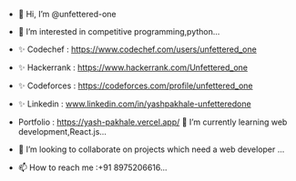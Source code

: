 - 👋 Hi, I’m @unfettered-one
- 👀 I’m interested in competitive programming,python...
- ✨ Codechef : https://www.codechef.com/users/unfettered_one
- ✨ Hackerrank : https://www.hackerrank.com/Unfettered_one
- ✨ Codeforces : https://codeforces.com/profile/unfettered_one
- ✨ Linkedin : www.linkedin.com/in/yashpakhale-unfetteredone

- Portfolio : https://yash-pakhale.vercel.app/
🌱 I’m currently learning web development,React.js...
- 💞️ I’m looking to collaborate on projects which need a web developer ...
- 📫 How to reach me :+91  8975206616...

<!---
unfettered-one/unfettered-one is a ✨ special ✨ repository because its `README.md` (this file) appears on your GitHub profile.
You can click the Preview link to take a look at your changes.
--->
